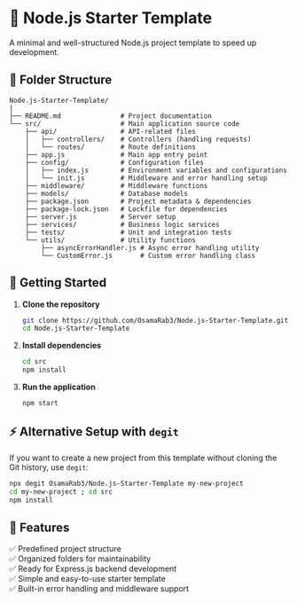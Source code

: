 # 🚀 Node.js Starter Template

A minimal and well-structured Node.js project template to speed up development.

## 📁 Folder Structure

```
Node.js-Starter-Template/
|
├── README.md               # Project documentation
└── src/                    # Main application source code
    ├── api/                # API-related files
    │   ├── controllers/    # Controllers (handling requests)
    │   └── routes/         # Route definitions
    ├── app.js              # Main app entry point
    ├── config/             # Configuration files
    │   ├── index.js        # Environment variables and configurations
    │   └── init.js         # Middleware and error handling setup
    ├── middleware/         # Middleware functions
    ├── models/             # Database models
    ├── package.json        # Project metadata & dependencies
    ├── package-lock.json   # Lockfile for dependencies
    ├── server.js           # Server setup
    ├── services/           # Business logic services
    ├── tests/              # Unit and integration tests
    └── utils/              # Utility functions
        ├── asyncErrorHandler.js # Async error handling utility
        └── CustomError.js       # Custom error handling class
```

## 🚀 Getting Started

1. **Clone the repository**
   ```bash
   git clone https://github.com/OsamaRab3/Node.js-Starter-Template.git
   cd Node.js-Starter-Template
   ```

2. **Install dependencies**
   ```bash
   cd src
   npm install
   ```

3. **Run the application**
   ```bash
   npm start
   ```

## ⚡ Alternative Setup with `degit`

If you want to create a new project from this template without cloning the Git history, use `degit`:

```bash
npx degit OsamaRab3/Node.js-Starter-Template my-new-project
cd my-new-project ; cd src
npm install
```

## 📌 Features

✅ Predefined project structure  
✅ Organized folders for maintainability  
✅ Ready for Express.js backend development  
✅ Simple and easy-to-use starter template  
✅ Built-in error handling and middleware support  
